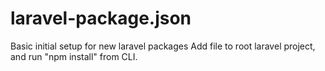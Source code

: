# laravel-package.json
Basic initial setup for new laravel packages
Add file to root laravel project, and run "npm install" from CLI.
